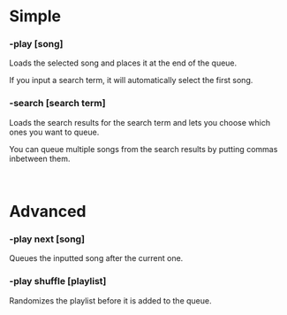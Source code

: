 # Simple

### -play [song]
Loads the selected song and places it at the end of the queue.

If you input a search term, it will automatically select the first song.

### -search [search term]
Loads the search results for the search term and lets you choose which ones you want to queue.

You can queue multiple songs from the search results by putting commas inbetween them.

<br>

# Advanced

### -play next [song]
Queues the inputted song after the current one.

### -play shuffle [playlist]
Randomizes the playlist before it is added to the queue.
